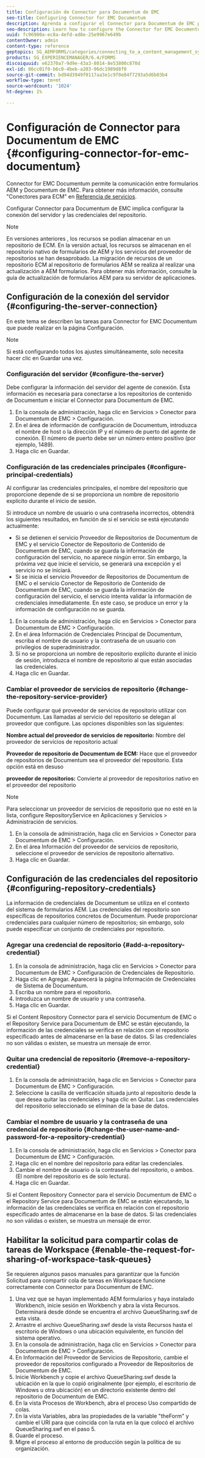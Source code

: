 ```yaml
---
title: Configuración de Connector para Documentum de EMC
seo-title: Configuring Connector for EMC Documentum
description: Aprenda a configurar el Connector para Documentum de EMC para permitir la comunicación entre formularios AEM y Documentum de EMC.
seo-description: Learn how to configure the Connector for EMC Documentum to enable communication between AEM forms and EMC Documentum.
uuid: fc96900a-ec8a-4efd-ad8e-25e9967e649b
contentOwner: admin
content-type: reference
geptopics: SG_AEMFORMS/categories/connecting_to_a_content_management_system
products: SG_EXPERIENCEMANAGER/6.4/FORMS
discoiquuid: e62370a7-9d9e-43a3-8014-8e53800c870d
exl-id: 86cc01f0-b6c0-4beb-a203-96dc1989d8f0
source-git-commit: bd94d3949f0117aa3e1c9f0e84f7293a5d6b03b4
workflow-type: tm+mt
source-wordcount: '1024'
ht-degree: 1%

---
```


# Configuración de Connector para Documentum de EMC {#configuring-connector-for-emc-documentum}

Connector for EMC Documentum permite la comunicación entre formularios AEM y Documentum de EMC. Para obtener más información, consulte &quot;Conectores para ECM&quot; en [Referencia de servicios](https://www.adobe.com/go/learn_aemforms_services_63).

Configurar Connector para Documentum de EMC implica configurar la conexión del servidor y las credenciales del repositorio.

>[!NOTE]
>
>En versiones anteriores , los recursos se podían almacenar en un repositorio de ECM. En la versión actual, los recursos se almacenan en el repositorio nativo de formularios de AEM y los servicios del proveedor de repositorios se han desaprobado. La migración de recursos de un repositorio ECM al repositorio de formularios AEM se realiza al realizar una actualización a AEM formularios. Para obtener más información, consulte la guía de actualización de formularios AEM para su servidor de aplicaciones.

## Configuración de la conexión del servidor {#configuring-the-server-connection}

En este tema se describen las tareas para Connector for EMC Documentum que puede realizar en la página Configuración.

>[!NOTE]
>
>Si está configurando todos los ajustes simultáneamente, solo necesita hacer clic en Guardar una vez.

### Configuración del servidor {#configure-the-server}

Debe configurar la información del servidor del agente de conexión. Esta información es necesaria para conectarse a los repositorios de contenido de Documentum e iniciar el Connector para Documentum de EMC.

1. En la consola de administración, haga clic en Servicios > Conector para Documentum de EMC > Configuración.
1. En el área de información de configuración de Documentum, introduzca el nombre de host o la dirección IP y el número de puerto del agente de conexión. El número de puerto debe ser un número entero positivo (por ejemplo, 1489).
1. Haga clic en Guardar.

### Configuración de las credenciales principales {#configure-principal-credentials}

Al configurar las credenciales principales, el nombre del repositorio que proporcione depende de si se proporciona un nombre de repositorio explícito durante el inicio de sesión.

Si introduce un nombre de usuario o una contraseña incorrectos, obtendrá los siguientes resultados, en función de si el servicio se está ejecutando actualmente:

* Si se detienen el servicio Proveedor de Repositorios de Documentum de EMC y el servicio Conector de Repositorio de Contenido de Documentum de EMC, cuando se guarda la información de configuración del servicio, no aparece ningún error. Sin embargo, la próxima vez que inicie el servicio, se generará una excepción y el servicio no se iniciará.
* Si se inicia el servicio Proveedor de Repositorios de Documentum de EMC o el servicio Conector de Repositorio de Contenido de Documentum de EMC, cuando se guarda la información de configuración del servicio, el servicio intenta validar la información de credenciales inmediatamente. En este caso, se produce un error y la información de configuración no se guarda.

1. En la consola de administración, haga clic en Servicios > Conector para Documentum de EMC > Configuración.
1. En el área Información de Credenciales Principal de Documentum, escriba el nombre de usuario y la contraseña de un usuario con privilegios de superadministrador.
1. Si no se proporciona un nombre de repositorio explícito durante el inicio de sesión, introduzca el nombre de repositorio al que están asociadas las credenciales.
1. Haga clic en Guardar.

### Cambiar el proveedor de servicios de repositorio {#change-the-repository-service-provider}

Puede configurar qué proveedor de servicios de repositorio utilizar con Documentum. Las llamadas al servicio del repositorio se delegan al proveedor que configure. Las opciones disponibles son las siguientes:

**Nombre actual del proveedor de servicios de repositorio:** Nombre del proveedor de servicios de repositorio actual

**Proveedor de repositorio de Documentum de ECM:** Hace que el proveedor de repositorios de Documentum sea el proveedor del repositorio. Esta opción está en desuso

**proveedor de repositorios:** Convierte al proveedor de repositorios nativo en el proveedor del repositorio

>[!NOTE]
>
>Para seleccionar un proveedor de servicios de repositorio que no esté en la lista, configure RepositoryService en Aplicaciones y Servicios > Administración de servicios. <!-- Fix broken link (See Managing Services) -->

1. En la consola de administración, haga clic en Servicios > Conector para Documentum de EMC > Configuración.
1. En el área Información del proveedor de servicios de repositorio, seleccione el proveedor de servicios de repositorio alternativo.
1. Haga clic en Guardar.

## Configuración de las credenciales del repositorio {#configuring-repository-credentials}

La información de credenciales de Documentum se utiliza en el contexto del sistema de formularios AEM. Las credenciales del repositorio son específicas de repositorios concretos de Documentum. Puede proporcionar credenciales para cualquier número de repositorios; sin embargo, solo puede especificar un conjunto de credenciales por repositorio.

### Agregar una credencial de repositorio {#add-a-repository-credential}

1. En la consola de administración, haga clic en Servicios > Conector para Documentum de EMC > Configuración de Credenciales de Repositorio.
1. Haga clic en Agregar. Aparecerá la página Información de Credenciales de Sistema de Documentum.
1. Escriba un nombre para el repositorio.
1. Introduzca un nombre de usuario y una contraseña.
1. Haga clic en Guardar.

Si el Content Repository Connector para el servicio Documentum de EMC o el Repository Service para Documentum de EMC se están ejecutando, la información de las credenciales se verifica en relación con el repositorio especificado antes de almacenarse en la base de datos. Si las credenciales no son válidas o existen, se muestra un mensaje de error.

### Quitar una credencial de repositorio {#remove-a-repository-credential}

1. En la consola de administración, haga clic en Servicios > Conector para Documentum de EMC > Configuración.
1. Seleccione la casilla de verificación situada junto al repositorio desde la que desea quitar las credenciales y haga clic en Quitar. Las credenciales del repositorio seleccionado se eliminan de la base de datos.

### Cambiar el nombre de usuario y la contraseña de una credencial de repositorio {#change-the-user-name-and-password-for-a-repository-credential}

1. En la consola de administración, haga clic en Servicios > Conector para Documentum de EMC > Configuración.
1. Haga clic en el nombre del repositorio para editar las credenciales.
1. Cambie el nombre de usuario o la contraseña del repositorio, o ambos. (El nombre del repositorio es de solo lectura).
1. Haga clic en Guardar.

Si el Content Repository Connector para el servicio Documentum de EMC o el Repository Service para Documentum de EMC se están ejecutando, la información de las credenciales se verifica en relación con el repositorio especificado antes de almacenarse en la base de datos. Si las credenciales no son válidas o existen, se muestra un mensaje de error.

## Habilitar la solicitud para compartir colas de tareas de Workspace {#enable-the-request-for-sharing-of-workspace-task-queues}

Se requieren algunos pasos manuales para garantizar que la función Solicitud para compartir cola de tareas en Workspace funcione correctamente con Connector para Documentum de EMC.

1. Una vez que se hayan implementado AEM formularios y haya instalado Workbench, inicie sesión en Workbench y abra la vista Recursos. Determinará desde dónde se encuentra el archivo QueueSharing.swf de esta vista.
1. Arrastre el archivo QueueSharing.swf desde la vista Recursos hasta el escritorio de Windows o una ubicación equivalente, en función del sistema operativo.
1. En la consola de administración, haga clic en Servicios > Conector para Documentum de EMC > Configuración.
1. En Información del Proveedor de Servicios de Repositorio, cambie el proveedor de repositorios configurado a Proveedor de Repositorios de Documentum de EMC.
1. Inicie Workbench y copie el archivo QueueSharing.swf desde la ubicación en la que lo copió originalmente (por ejemplo, el escritorio de Windows u otra ubicación) en un directorio existente dentro del repositorio de Documentum de EMC.
1. En la vista Procesos de Workbench, abra el proceso Uso compartido de colas.
1. En la vista Variables, abra las propiedades de la variable &quot;theForm&quot; y cambie el URI para que coincida con la ruta en la que colocó el archivo QueueSharing.swf en el paso 5.
1. Guarde el proceso.
1. Migre el proceso al entorno de producción según la política de su organización.
